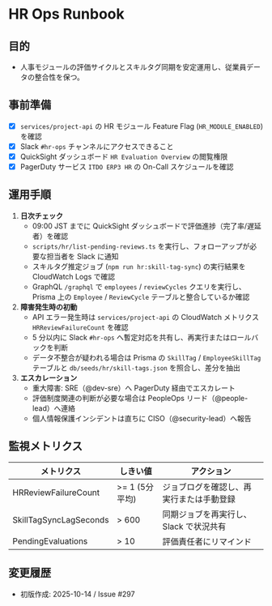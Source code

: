 # HR Ops Runbook

## 目的
- 人事モジュールの評価サイクルとスキルタグ同期を安定運用し、従業員データの整合性を保つ。

## 事前準備
- [x] `services/project-api` の HR モジュール Feature Flag (`HR_MODULE_ENABLED`) を確認
- [x] Slack `#hr-ops` チャンネルにアクセスできること
- [x] QuickSight ダッシュボード `HR Evaluation Overview` の閲覧権限
- [x] PagerDuty サービス `ITDO ERP3 HR` の On-Call スケジュールを確認

## 運用手順
1. **日次チェック**
   - 09:00 JST までに QuickSight ダッシュボードで評価進捗（完了率/遅延者）を確認
   - `scripts/hr/list-pending-reviews.ts` を実行し、フォローアップが必要な担当者を Slack に通知
   - スキルタグ推定ジョブ (`npm run hr:skill-tag-sync`) の実行結果を CloudWatch Logs で確認
   - GraphQL `/graphql` で `employees` / `reviewCycles` クエリを実行し、Prisma 上の `Employee` / `ReviewCycle` テーブルと整合しているか確認
2. **障害発生時の初動**
   - API エラー発生時は `services/project-api` の CloudWatch メトリクス `HRReviewFailureCount` を確認
   - 5 分以内に Slack `#hr-ops` へ暫定対応を共有し、再実行またはロールバックを判断
   - データ不整合が疑われる場合は Prisma の `SkillTag` / `EmployeeSkillTag` テーブルと `db/seeds/hr/skill-tags.json` を照合し、差分を抽出
3. **エスカレーション**
   - 重大障害: SRE（@dev-sre）へ PagerDuty 経由でエスカレート
   - 評価制度関連の判断が必要な場合は PeopleOps リード（@people-lead）へ連絡
   - 個人情報保護インシデントは直ちに CISO（@security-lead）へ報告

## 監視メトリクス
| メトリクス | しきい値 | アクション |
|------------|----------|------------|
| HRReviewFailureCount | >= 1 (5分平均) | ジョブログを確認し、再実行または手動登録 |
| SkillTagSyncLagSeconds | > 600 | 同期ジョブを再実行し、Slack で状況共有 |
| PendingEvaluations | > 10 | 評価責任者にリマインド |

## 変更履歴
- 初版作成: 2025-10-14 / Issue #297
